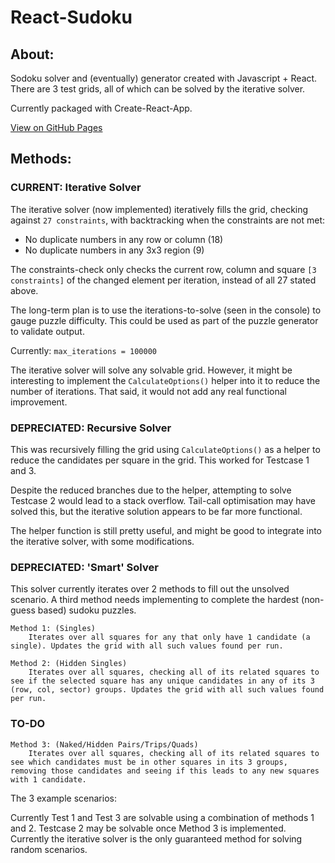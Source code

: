 # React-Sudoku

## About:
Sodoku solver and (eventually) generator created with Javascript + React.
There are 3 test grids, all of which can be solved by the iterative solver.

Currently packaged with Create-React-App.

[View on GitHub Pages](https://mushipeas.github.io/react-sudoku/)

## Methods:

### CURRENT: Iterative Solver
The iterative solver (now implemented) iteratively fills the grid, checking against `27 constraints`, with backtracking when the constraints are not met:

- No duplicate numbers in any row or column (18)
- No duplicate numbers in any 3x3 region (9)

The constraints-check only checks the current row, column and square `[3 constraints]` of the changed element per iteration, instead of all 27 stated above.

The long-term plan is to use the iterations-to-solve (seen in the console) to gauge puzzle difficulty. This could be used as part of the puzzle generator to validate output.

Currently: `max_iterations = 100000`

The iterative solver will solve any solvable grid. However, it might be interesting to implement the `CalculateOptions()` helper into it to reduce the number of iterations. That said, it would not add any real functional improvement.

### DEPRECIATED: Recursive Solver
This was recursively filling the grid using `CalculateOptions()` as a helper to reduce the candidates per square in the grid. This worked for Testcase 1 and 3.

Despite the reduced branches due to the helper, attempting to solve Testcase 2 would lead to a stack overflow. Tail-call optimisation may have solved this, but the iterative solution appears to be far more functional.

The helper function is still pretty useful, and might be good to integrate into the iterative solver, with some modifications.

### DEPRECIATED: 'Smart' Solver
This solver currently iterates over 2 methods to fill out the unsolved scenario. A third method needs implementing to complete the hardest (non-guess based) sudoku puzzles.

    Method 1: (Singles)
        Iterates over all squares for any that only have 1 candidate (a single). Updates the grid with all such values found per run.

    Method 2: (Hidden Singles)
        Iterates over all squares, checking all of its related squares to see if the selected square has any unique candidates in any of its 3 (row, col, sector) groups. Updates the grid with all such values found per run.

### TO-DO

    Method 3: (Naked/Hidden Pairs/Trips/Quads)
        Iterates over all squares, checking all of its related squares to see which candidates must be in other squares in its 3 groups, removing those candidates and seeing if this leads to any new squares with 1 candidate.

The 3 example scenarios:

Currently Test 1 and Test 3 are solvable using a combination of methods 1 and 2. Testcase 2 may be solvable once Method 3 is implemented. Currently the iterative solver is the only guaranteed method for solving random scenarios.
